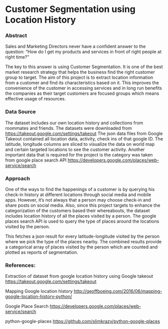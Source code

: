 # Customer Segmentation using Location History

### Abstract
Sales and Marketing Directors never have a confident answer to the question:
“How do I get my products and services in front of right people at right time?”

The key to this answer is using Customer Segmentation. It is one of the best market research strategy that helps the business find the right customer group to target. The aim of this project is to extract location information from a customer and find its characteristics based on it. This improves the convenience of the customer in accessing services and in long run benefits the companies as their target customers are focused groups which means effective usage of resources.

### Data Source
The dataset includes our own location history and collections from roommates and friends. 
The datasets were downloaded from https://takeout.google.com/settings/takeout
The json data files from Google Takeout contained all location data, activity, check ins of that google ID. The latitude, longitude columns are sliced to visualize the data on world map and certain targeted locations to see the customer activity.
Another important data that is required for the project is the category was taken from google place search API  https://developers.google.com/places/web-service/search

### Approach
One of the ways to find the happenings of a customer is by querying his check-in history at different locations through social media and mobile apps. However, it’s not always that a person may choose check-in and share posts on social media. Also, since this project targets to enhance the categorization of the customers based their whereabouts, the dataset includes location history of all the places visited by a person. The google places search API is used to query the type of places around the locations visited by the person.

This fetches a json result for every latitude-longitude visited by the person where we pick the type of the places nearby. The combined results provide a categorical array of places visited by the person which are counted and plotted as reports of segmentation.

### References:

Extraction of dataset from google location history using Google takeout 
https://takeout.google.com/settings/takeout

Mapping Google location history 
http://geoffboeing.com/2016/06/mapping-google-location-history-python/

Google Place Search 
https://developers.google.com/places/web-service/search

python-google-places 
https://github.com/slimkrazy/python-google-places
